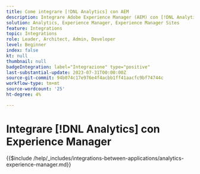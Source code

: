 ```yaml
---
title: Come integrare [!DNL Analytics] con AEM
description: Integrare Adobe Experience Manager (AEM) con [!DNL Analytics] per monitorare e analizzare il comportamento degli utenti sul sito web.
solution: Analytics, Experience Manager, Experience Manager Sites
feature: Integrations
topic: Integrations
role: Leader, Architect, Admin, Developer
level: Beginner
index: false
kt: null
thumbnail: null
badgeIntegration: label="Integrazione" type="positive"
last-substantial-update: 2023-07-31T00:00:00Z
source-git-commit: 94b074c17e976e4f4acbb1ff41aacfc9bf74744c
workflow-type: tm+mt
source-wordcount: '25'
ht-degree: 4%

---
```



# Integrare [!DNL Analytics] con Experience Manager

{{$include /help/_includes/integrations-between-applications/analytics-experience-manager.md}}
